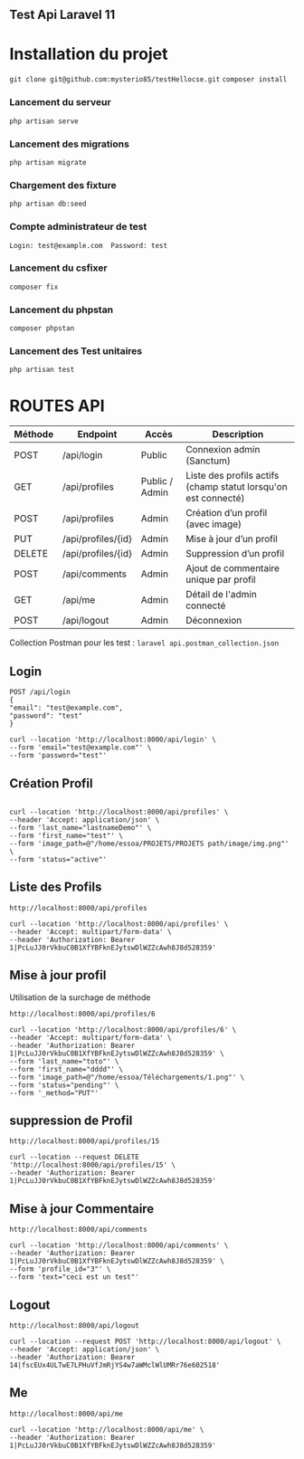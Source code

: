 ## Test Api Laravel 11

# Installation du projet

`` git clone git@github.com:mysterio85/testHellocse.git ``
``composer install``

### Lancement du serveur 
``php artisan serve``

### Lancement des migrations
``php artisan migrate``

### Chargement des fixture
``php artisan db:seed``

### Compte administrateur de test
``Login: test@example.com  Password: test ``

### Lancement du csfixer
``composer fix``


### Lancement du phpstan
``composer phpstan``


### Lancement des Test unitaires
``php artisan test``


# ROUTES API
| Méthode | Endpoint           | Accès          | Description                                                   |
|---------|--------------------|----------------|---------------------------------------------------------------|
| POST    | /api/login         | Public         | Connexion admin (Sanctum)                                     |
| GET     | /api/profiles      | Public / Admin | Liste des profils actifs (champ statut lorsqu'on est connecté) |
| POST    | /api/profiles      | Admin          | Création d’un profil (avec image)                             |
| PUT     | /api/profiles/{id} | Admin          | Mise à jour d’un profil                                       |
| DELETE  | /api/profiles/{id} | Admin          | Suppression d’un profil                                       |
| POST    | /api/comments      | Admin          | Ajout de commentaire unique par profil                        |
| GET     | /api/me            | Admin          | Détail de l'admin connecté                                    |
| POST    | /api/logout        | Admin          | Déconnexion                                                   |


Collection Postman pour les test :
`` laravel api.postman_collection.json ``

## Login
```
POST /api/login
{
"email": "test@example.com",
"password": "test"
}
```
```
curl --location 'http://localhost:8000/api/login' \
--form 'email="test@example.com"' \
--form 'password="test"'
```

## Création Profil
```
```
```
curl --location 'http://localhost:8000/api/profiles' \
--header 'Accept: application/json' \
--form 'last_name="lastnameDemo"' \
--form 'first_name="test"' \
--form 'image_path=@"/home/essoa/PROJETS/PROJETS path/image/img.png"' \
--form 'status="active"'
```

## Liste des Profils
```
http://localhost:8000/api/profiles
```
```
curl --location 'http://localhost:8000/api/profiles' \
--header 'Accept: multipart/form-data' \
--header 'Authorization: Bearer 1|PcLuJJ0rVkbuC0B1XfYBFknEJytswDlWZZcAwh8J8d528359'
```

## Mise à jour profil
Utilisation de la surchage de méthode 
```
http://localhost:8000/api/profiles/6
```
```
curl --location 'http://localhost:8000/api/profiles/6' \
--header 'Accept: multipart/form-data' \
--header 'Authorization: Bearer 1|PcLuJJ0rVkbuC0B1XfYBFknEJytswDlWZZcAwh8J8d528359' \
--form 'last_name="toto"' \
--form 'first_name="dddd"' \
--form 'image_path=@"/home/essoa/Téléchargements/1.png"' \
--form 'status="pending"' \
--form '_method="PUT"'
```

## suppression de Profil
```
http://localhost:8000/api/profiles/15
```
```
curl --location --request DELETE 'http://localhost:8000/api/profiles/15' \
--header 'Authorization: Bearer 1|PcLuJJ0rVkbuC0B1XfYBFknEJytswDlWZZcAwh8J8d528359'
```

## Mise à jour Commentaire
```
http://localhost:8000/api/comments
```
```
curl --location 'http://localhost:8000/api/comments' \
--header 'Authorization: Bearer 1|PcLuJJ0rVkbuC0B1XfYBFknEJytswDlWZZcAwh8J8d528359' \
--form 'profile_id="3"' \
--form 'text="ceci est un test"'
```


## Logout
```
http://localhost:8000/api/logout
```
```
curl --location --request POST 'http://localhost:8000/api/logout' \
--header 'Accept: application/json' \
--header 'Authorization: Bearer 14|fscEUx4ULTwE7LPHuVfJmRjYS4w7aWMclWlUMRr76e602518'
```

## Me
```
http://localhost:8000/api/me
```
```
curl --location 'http://localhost:8000/api/me' \
--header 'Authorization: Bearer 1|PcLuJJ0rVkbuC0B1XfYBFknEJytswDlWZZcAwh8J8d528359'
```
